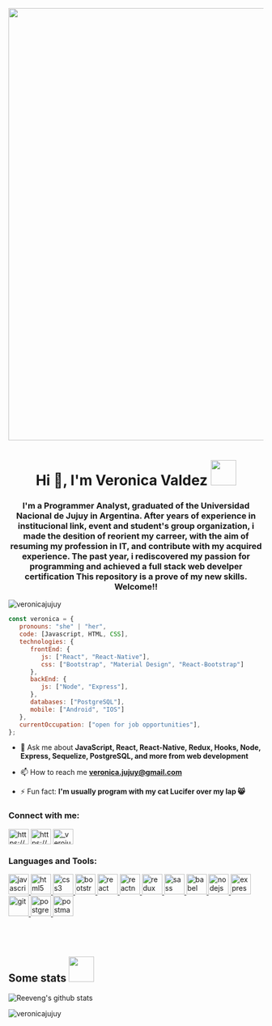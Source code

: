 <p align="center"> <img src="https://user-images.githubusercontent.com/66653416/101537284-fa69dd00-3979-11eb-8512-38b0b3cc9030.jpeg" width="854" /></p>
<h1 align="center"> Hi 👋, I'm Veronica Valdez  <img src="https://media.giphy.com/media/VgCDAzcKvsR6OM0uWg/giphy.gif" width="50"> </h1>
<h3 align="center">I'm a Programmer Analyst, graduated of the Universidad Nacional de Jujuy in Argentina. After years of experience in institucional link, event and student's group organization, i made the desition of reorient my carreer, with the aim of resuming my profession in IT, and contribute with my acquired experience. The past year, i rediscovered my passion for programming and achieved a full stack web develper certification This repository is a prove of my new skills. Welcome!!</h3>

<p align="left"> <img src="https://komarev.com/ghpvc/?username=veronicajujuy&label=Profile%20views&color=0e75b6&style=flat" alt="veronicajujuy" /> </p>


```javascript
const veronica = {
   pronouns: "she" | "her",
   code: [Javascript, HTML, CSS],
   technologies: {
      frontEnd: {
         js: ["React", "React-Native"],
         css: ["Bootstrap", "Material Design", "React-Bootstrap"]
      },
      backEnd: {
         js: ["Node", "Express"],
      },
      databases: ["PostgreSQL"],
      mobile: ["Android", "IOS"]
   },
   currentOccupation: ["open for job opportunities"],
};
```

- 💬 Ask me about **JavaScript, React, React-Native, Redux, Hooks, Node, Express, Sequelize, PostgreSQL, and more from web development**

- 📫 How to reach me **veronica.jujuy@gmail.com**

- ⚡ Fun fact: **I'm usually program with my cat Lucifer over my lap 😸**

<h3 align="left">Connect with me:</h3>
<p align="left">
<a href="https://www.linkedin.com/in/vmvaldez/" target="_blank"><img align="center" src="https://cdn.jsdelivr.net/npm/simple-icons@3.0.1/icons/linkedin.svg" alt="https://www.linkedin.com/in/vmvaldez/" height="30" width="40" /></a>
<a href="https://www.facebook.com/veronica.valdez/" target="_blank"><img align="center" src="https://cdn.jsdelivr.net/npm/simple-icons@3.0.1/icons/facebook.svg" alt="https://www.facebook.com/veronica.valdez/" height="30" width="40" /></a>
<a href="https://www.instagram.com/_verojujuy/" target="_blank"><img align="center" src="https://cdn.jsdelivr.net/npm/simple-icons@3.0.1/icons/instagram.svg" alt="_verojujuy" height="30" width="40" /></a>
</p>

<h3 align="left">Languages and Tools:</h3>
<p align="left"> 
    
<a href="https://developer.mozilla.org/en-US/docs/Web/JavaScript" target="_blank"> <img src="https://upload.wikimedia.org/wikipedia/commons/thumb/9/99/Unofficial_JavaScript_logo_2.svg/1024px-Unofficial_JavaScript_logo_2.svg.png" alt="javascript" width="40" height="40"/> </a> 
<a href="https://www.w3.org/html/" target="_blank"> <img src="https://upload.wikimedia.org/wikipedia/commons/thumb/3/38/HTML5_Badge.svg/600px-HTML5_Badge.svg.png" alt="html5" width="40" height="40"/> </a>
<a href="https://www.w3schools.com/css/" target="_blank"> <img src="https://cdn4.iconfinder.com/data/icons/social-media-logos-6/512/121-css3-512.png" alt="css3" width="40" height="40"/> </a> 
<a href="https://getbootstrap.com" target="_blank"> <img src="https://upload.wikimedia.org/wikipedia/commons/thumb/b/b2/Bootstrap_logo.svg/1024px-Bootstrap_logo.svg.png" alt="bootstrap" width="40" height="40"/> </a> 
<a href="https://reactjs.org/" target="_blank"> <img src="https://seeklogo.com/images/R/react-logo-7B3CE81517-seeklogo.com.png" alt="react" width="40" height="40"/> </a> 
<a href="https://reactnative.dev/" target="_blank"> <img src="https://reactnative.dev/img/header_logo.svg" alt="reactnative" width="40" height="40"/> </a> 
<a href="https://redux.js.org" target="_blank"> <img src="https://seeklogo.com/images/R/redux-logo-9CA6836C12-seeklogo.com.png" alt="redux" width="40" height="40"/> </a> <a href="https://sass-lang.com" target="_blank"> <img src="https://upload.wikimedia.org/wikipedia/commons/thumb/9/96/Sass_Logo_Color.svg/1280px-Sass_Logo_Color.svg.png" alt="sass" width="40" height="40"/> </a>
<a href="https://babeljs.io/" target="_blank"> <img src="https://www.vectorlogo.zone/logos/babeljs/babeljs-icon.svg" alt="babel" width="40" height="40"/> </a>
<a href="https://nodejs.org" target="_blank"> <img src="https://cdn.pixabay.com/photo/2015/04/23/17/41/node-js-736399_960_720.png" alt="nodejs" height="40"/> </a>
<a href="https://expressjs.com" target="_blank"> <img src="https://i.cloudup.com/zfY6lL7eFa-3000x3000.png" alt="express" height="40"/> </a> 
<a href="https://git-scm.com/" target="_blank"> <img src="https://www.vectorlogo.zone/logos/git-scm/git-scm-icon.svg" alt="git" width="40" height="40"/> </a> 
<a href="https://www.postgresql.org" target="_blank"> <img src="https://upload.wikimedia.org/wikipedia/commons/thumb/2/29/Postgresql_elephant.svg/1200px-Postgresql_elephant.svg.png" alt="postgresql" width="40" height="40"/> </a> 
<a href="https://postman.com" target="_blank"> <img src="https://www.vectorlogo.zone/logos/getpostman/getpostman-icon.svg" alt="postman" width="40" height="40"/> </a>



</br></br>
<h2> Some stats <img src="https://media.giphy.com/media/mGcNjsfWAjY5AEZNw6/giphy.gif" width="50"> </h2>

![Reeveng's github stats](https://github-readme-stats.vercel.app/api?username=veronicajujuy&show_icons=true&title_color=fff&icon_color=79ff97&text_color=9f9f9f&bg_color=151515)

<p><img align="left" src="https://github-readme-stats.vercel.app/api/top-langs?username=veronicajujuy&show_icons=true&locale=en&layout=compact&title_color=fff&icon_color=79ff97&text_color=9f9f9f&bg_color=151515" alt="veronicajujuy" /></p>

   

